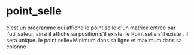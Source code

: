 # point_selle
c'est un programme qui affiche le point selle d'un matrice entrée par l'utilisateur, ainsi il affiche sa position s'il existe.
le Point selle s'il existe , il sera unique.
le point selle=Minimum dans sa ligne et maximum dans sa colonne
